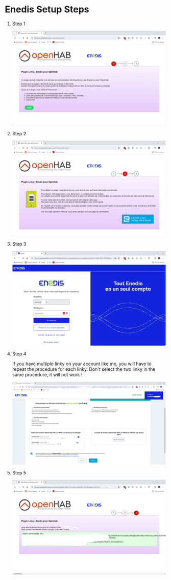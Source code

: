 # Enedis Setup Steps

1. Step 1

   ![connectlinky-enedis-step1](connectlinky-enedis-step1.png)

1. Step 2

   ![connectlinky-enedis-step2](connectlinky-enedis-step2.png)

1. Step 3

   ![connectlinky-enedis-step2b](connectlinky-enedis-step2b.png)<br/>

1. Step 4

   If you have multiple linky on your account like me, you will have to repeat the procedure for each linky.
   Don't select the two linky in the same procedure, it will not work !

   ![connectlinky-enedis-step2c](connectlinky-enedis-step2c.png)

1. Step 5

   ![connectlinky-enedis-step3](connectlinky-enedis-step3.png)
